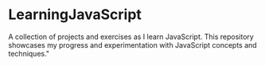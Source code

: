 # LearningJavaScript
A collection of projects and exercises as I learn JavaScript. This repository showcases my progress and experimentation with JavaScript concepts and techniques."
